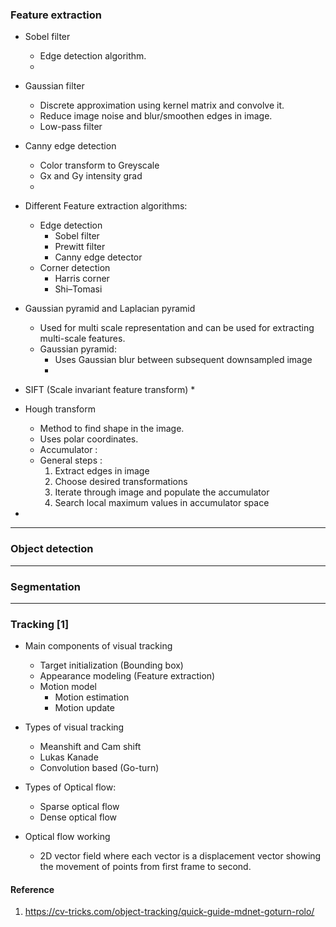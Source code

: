 
### Feature extraction

* Sobel filter
  * Edge detection algorithm.
  * 

* Gaussian filter
  * Discrete approximation using kernel matrix and convolve it. 
  * Reduce image noise and blur/smoothen edges in image.
  * Low-pass filter

* Canny edge detection
  * Color transform to Greyscale
  * Gx and Gy intensity grad
  * 

* Different Feature extraction algorithms:
  * Edge detection
    * Sobel filter
    * Prewitt filter  
    * Canny edge detector
  * Corner detection
    * Harris corner
    * Shi–Tomasi

* Gaussian pyramid and Laplacian pyramid
  * Used for multi scale representation and can be used for extracting multi-scale features.
  * Gaussian pyramid:
    * Uses Gaussian blur between subsequent downsampled image
    *  

* SIFT (Scale invariant feature transform)
  *  

* Hough transform
  * Method to find shape in the image.
  * Uses polar coordinates. 
  * Accumulator : 
  * General steps :
    1. Extract edges in image
    2. Choose desired transformations
    3. Iterate through image and populate the accumulator 
    4. Search local maximum values in accumulator space 

*  

--------------
### Object detection

--------------
### Segmentation

--------------
### Tracking [1]

* Main components of visual tracking
  * Target initialization (Bounding box)
  * Appearance modeling (Feature extraction)
  * Motion model 
    * Motion estimation
    * Motion update

* Types of visual tracking
  * Meanshift and Cam shift 
  * Lukas Kanade 
  * Convolution based (Go-turn)

* Types of Optical flow:
  * Sparse optical flow
  * Dense optical flow   

* Optical flow working
  *  2D vector field where each vector is a displacement vector showing the movement of points from first frame to second.


#### Reference
1. https://cv-tricks.com/object-tracking/quick-guide-mdnet-goturn-rolo/




